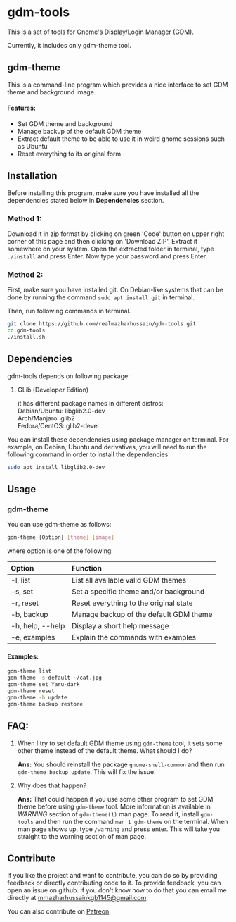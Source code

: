 # gdm-tools

This is a set of tools for Gnome's Display/Login Manager (GDM).

Currently, it includes only gdm-theme tool.

## gdm-theme

This is a command-line program which provides a nice interface to set GDM theme and background image.

#### Features:

- Set GDM theme and background
- Manage backup of the default GDM theme
- Extract default theme to be able to use it in weird gnome sessions such as Ubuntu
- Reset everything to its original form

## Installation

Before installing this program, make sure you have installed all the dependencies stated below in **Dependencies** section.

### Method 1:

Download it in zip format by clicking on green 'Code' button on upper right corner of this page and then clicking on 'Download ZIP'. Extract it somewhere on your system. Open the extracted folder in terminal, type `./install` and press Enter. Now type your password and press Enter.

### Method 2:

First, make sure you have installed git. On Debian-like systems that can be done by running the command `sudo apt install git` in terminal.

Then, run following commands in terminal.

```bash
git clone https://github.com/realmazharhussain/gdm-tools.git
cd gdm-tools
./install.sh
```

## Dependencies

gdm-tools depends on following package:

1. GLib (Developer Edition)
   
   it has different package names in different distros:\
   Debian/Ubuntu: libglib2.0-dev\
   Arch/Manjaro: glib2\
   Fedora/CentOS: glib2-devel 

You can install these dependencies using package manager on terminal. For example, on Debian, Ubuntu and derivatives, you will need to run the following command in order to install the dependencies

```bash
sudo apt install libglib2.0-dev
```

## Usage

### gdm-theme

You can use gdm-theme as follows:

```bash
gdm-theme {Option} [theme] [image]
```

where option is one of the following:

| Option           | Function                               |
| :--------------- | :------------------------------------- |
| -l, list         | List all available valid GDM themes    |
| -s, set          | Set a specific theme and/or background |
| -r, reset        | Reset everything to the original state |
| -b, backup       | Manage backup of the default GDM theme |
| -h, help, --help | Display a short help message           |
| -e, examples     | Explain the commands with examples     |

#### Examples:

```bash
gdm-theme list
gdm-theme -s default ~/cat.jpg
gdm-theme set Yaru-dark
gdm-theme reset
gdm-theme -b update
gdm-theme backup restore
```

## FAQ:

1. When I try to set default GDM theme using `gdm-theme` tool, it sets some other theme instead of the default theme. What should I do?

   **Ans:** You should reinstall the package `gnome-shell-common` and then run `gdm-theme backup update`. This will fix the issue.

2. Why does that happen?

   **Ans:** That could happen if you use some other program to set GDM theme before using `gdm-theme` tool. More information is available in *WARNING* section of `gdm-theme(1)` man page. To read it, install `gdm-tools` and then run the command `man 1 gdm-theme` on the terminal. When man page shows up, type `/warning` and press enter. This will take you straight to the warning section of man page.

## Contribute

If you like the project and want to contribute, you can do so by providing feedback or directly contributing code to it. To provide feedback, you can open an issue on github. If you don't know how to do that you can email me directly at mmazharhussainkgb1145@gmail.com.

You can also contribute on [Patreon](https://www.patreon.com/mazharhussain).

